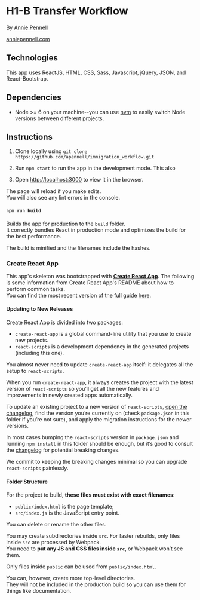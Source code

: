 # H1-B Transfer Workflow

By [Annie Pennell](https://www.linkedin.com/in/anniepennell/)

[anniepennell.com](http://anniepennell.com/)



## Technologies 

This app uses ReactJS, HTML, CSS, Sass, Javascript, jQuery, JSON, and React-Bootstrap.

## Dependencies

* Node >= 6 on your machine--you can use [nvm](https://github.com/creationix/nvm) to easily switch Node versions between different projects.

## Instructions

1. Clone locally using `git clone https://github.com/apennell/immigration_workflow.git`

2. Run `npm start` to run the app in the development mode. This also 
    
3. Open [http://localhost:3000](http://localhost:3000) to view it in the browser.

The page will reload if you make edits.<br>
You will also see any lint errors in the console.

#### `npm run build`

Builds the app for production to the `build` folder.<br>
It correctly bundles React in production mode and optimizes the build for the best performance.

The build is minified and the filenames include the hashes.



### Create React App
This app's skeleton was bootstrapped with **[Create React App](https://github.com/facebookincubator/create-react-app)**. The following is some information from Create React App's README about how to perform common tasks.<br>
You can find the most recent version of the full guide [here](https://github.com/facebookincubator/create-react-app/blob/master/packages/react-scripts/template/README.md).

#### Updating to New Releases

Create React App is divided into two packages:

* `create-react-app` is a global command-line utility that you use to create new projects.
* `react-scripts` is a development dependency in the generated projects (including this one).

You almost never need to update `create-react-app` itself: it delegates all the setup to `react-scripts`.

When you run `create-react-app`, it always creates the project with the latest version of `react-scripts` so you’ll get all the new features and improvements in newly created apps automatically.

To update an existing project to a new version of `react-scripts`, [open the changelog](https://github.com/facebookincubator/create-react-app/blob/master/CHANGELOG.md), find the version you’re currently on (check `package.json` in this folder if you’re not sure), and apply the migration instructions for the newer versions.

In most cases bumping the `react-scripts` version in `package.json` and running `npm install` in this folder should be enough, but it’s good to consult the [changelog](https://github.com/facebookincubator/create-react-app/blob/master/CHANGELOG.md) for potential breaking changes.

We commit to keeping the breaking changes minimal so you can upgrade `react-scripts` painlessly.


#### Folder Structure

For the project to build, **these files must exist with exact filenames**:

* `public/index.html` is the page template;
* `src/index.js` is the JavaScript entry point.

You can delete or rename the other files.

You may create subdirectories inside `src`. For faster rebuilds, only files inside `src` are processed by Webpack.<br>
You need to **put any JS and CSS files inside `src`**, or Webpack won’t see them.

Only files inside `public` can be used from `public/index.html`.

You can, however, create more top-level directories.<br>
They will not be included in the production build so you can use them for things like documentation.



